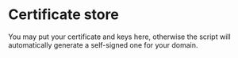 # Certificate store

You may put your certificate and keys here, otherwise the script will automatically generate a self-signed one for your domain.
